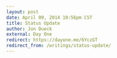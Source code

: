 ```yaml
---
layout: post
date: April 09, 2014 10:56pm CST
title: Status Update
author: Jon Dueck
external: Day One
redirect: https://dayone.me/6YczGT
redirect_from: /writings/status-update/
---
```

